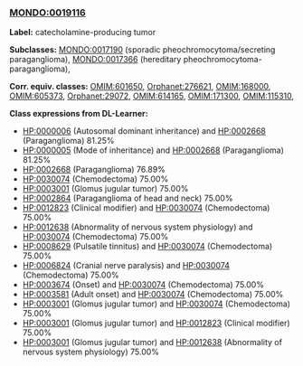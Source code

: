 
### [MONDO:0019116](http://purl.obolibrary.org/obo/MONDO_0019116)
**Label:** catecholamine-producing tumor

**Subclasses:** [MONDO:0017190](http://purl.obolibrary.org/obo/MONDO_0017190) (sporadic pheochromocytoma/secreting paraganglioma), [MONDO:0017366](http://purl.obolibrary.org/obo/MONDO_0017366) (hereditary pheochromocytoma-paraganglioma), 

**Corr. equiv. classes:** [OMIM:601650](http://purl.obolibrary.org/obo/OMIM_601650), [Orphanet:276621](http://www.orpha.net/ORDO/Orphanet_276621), [OMIM:168000](http://purl.obolibrary.org/obo/OMIM_168000), [OMIM:605373](http://purl.obolibrary.org/obo/OMIM_605373), [Orphanet:29072](http://www.orpha.net/ORDO/Orphanet_29072), [OMIM:614165](http://purl.obolibrary.org/obo/OMIM_614165), [OMIM:171300](http://purl.obolibrary.org/obo/OMIM_171300), [OMIM:115310](http://purl.obolibrary.org/obo/OMIM_115310), 

**Class expressions from DL-Learner:**

- [HP:0000006](http://purl.obolibrary.org/obo/HP_0000006) (Autosomal dominant inheritance) and [HP:0002668](http://purl.obolibrary.org/obo/HP_0002668) (Paraganglioma) 81.25%
- [HP:0000005](http://purl.obolibrary.org/obo/HP_0000005) (Mode of inheritance) and [HP:0002668](http://purl.obolibrary.org/obo/HP_0002668) (Paraganglioma) 81.25%
- [HP:0002668](http://purl.obolibrary.org/obo/HP_0002668) (Paraganglioma) 76.89%
- [HP:0030074](http://purl.obolibrary.org/obo/HP_0030074) (Chemodectoma) 75.00%
- [HP:0003001](http://purl.obolibrary.org/obo/HP_0003001) (Glomus jugular tumor) 75.00%
- [HP:0002864](http://purl.obolibrary.org/obo/HP_0002864) (Paraganglioma of head and neck) 75.00%
- [HP:0012823](http://purl.obolibrary.org/obo/HP_0012823) (Clinical modifier) and [HP:0030074](http://purl.obolibrary.org/obo/HP_0030074) (Chemodectoma) 75.00%
- [HP:0012638](http://purl.obolibrary.org/obo/HP_0012638) (Abnormality of nervous system physiology) and [HP:0030074](http://purl.obolibrary.org/obo/HP_0030074) (Chemodectoma) 75.00%
- [HP:0008629](http://purl.obolibrary.org/obo/HP_0008629) (Pulsatile tinnitus) and [HP:0030074](http://purl.obolibrary.org/obo/HP_0030074) (Chemodectoma) 75.00%
- [HP:0006824](http://purl.obolibrary.org/obo/HP_0006824) (Cranial nerve paralysis) and [HP:0030074](http://purl.obolibrary.org/obo/HP_0030074) (Chemodectoma) 75.00%
- [HP:0003674](http://purl.obolibrary.org/obo/HP_0003674) (Onset) and [HP:0030074](http://purl.obolibrary.org/obo/HP_0030074) (Chemodectoma) 75.00%
- [HP:0003581](http://purl.obolibrary.org/obo/HP_0003581) (Adult onset) and [HP:0030074](http://purl.obolibrary.org/obo/HP_0030074) (Chemodectoma) 75.00%
- [HP:0003001](http://purl.obolibrary.org/obo/HP_0003001) (Glomus jugular tumor) and [HP:0030074](http://purl.obolibrary.org/obo/HP_0030074) (Chemodectoma) 75.00%
- [HP:0003001](http://purl.obolibrary.org/obo/HP_0003001) (Glomus jugular tumor) and [HP:0012823](http://purl.obolibrary.org/obo/HP_0012823) (Clinical modifier) 75.00%
- [HP:0003001](http://purl.obolibrary.org/obo/HP_0003001) (Glomus jugular tumor) and [HP:0012638](http://purl.obolibrary.org/obo/HP_0012638) (Abnormality of nervous system physiology) 75.00%


